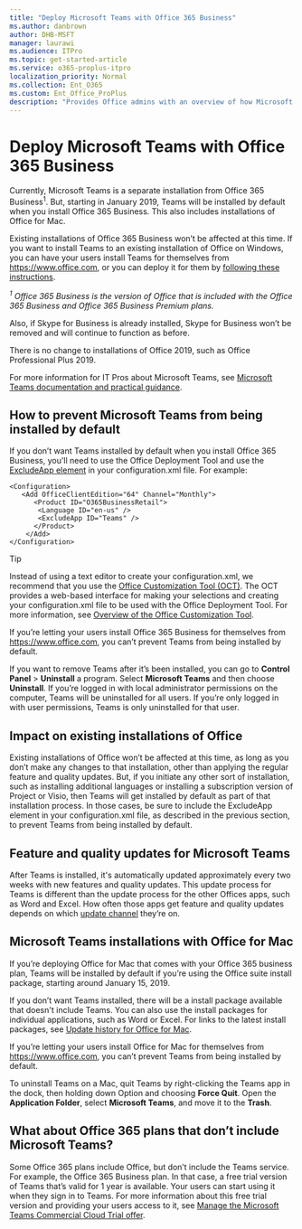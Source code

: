 ```yaml
---
title: "Deploy Microsoft Teams with Office 365 Business"
ms.author: danbrown
author: DHB-MSFT
manager: laurawi
ms.audience: ITPro
ms.topic: get-started-article
ms.service: o365-proplus-itpro
localization_priority: Normal
ms.collection: Ent_O365
ms.custom: Ent_Office_ProPlus
description: "Provides Office admins with an overview of how Microsoft Teams will be automatically installed with Office 365 Business."
---
```


# Deploy Microsoft Teams with Office 365 Business

Currently, Microsoft Teams is a separate installation from Office 365 Business<sup>1</sup>. But, starting in January 2019, Teams will be installed by default when you install Office 365 Business. This also includes installations of Office for Mac.

Existing installations of Office 365 Business won’t be affected at this time. If you want to install Teams to an existing installation of Office on Windows, you can have your users install Teams for themselves from https://www.office.com, or you can deploy it for them by [following these instructions](https://docs.microsoft.com/MicrosoftTeams/msi-deployment).

*<sup>1</sup> Office 365 Business is the version of Office that is included with the Office 365 Business and Office 365 Business Premium plans.*

Also, if Skype for Business is already installed, Skype for Business won’t be removed and will continue to function as before. 

There is no change to installations of Office 2019, such as Office Professional Plus 2019.

For more information for IT Pros about Microsoft Teams, see [Microsoft Teams documentation and practical guidance](https://docs.microsoft.com/MicrosoftTeams/Microsoft-Teams).

## How to prevent Microsoft Teams from being installed by default

If you don’t want Teams installed by default when you install Office 365 Business, you'll need to use the Office Deployment Tool and use the [ExcludeApp element](https://docs.microsoft.com/DeployOffice/configuration-options-for-the-office-2016-deployment-tool#excludeapp-element) in your configuration.xml file. For example:

```
<Configuration>
   <Add OfficeClientEdition="64" Channel="Monthly">
      <Product ID="O365BusinessRetail">
       <Language ID="en-us" />
       <ExcludeApp ID="Teams" />
      </Product>
    </Add>
</Configuration>
```
> [!TIP]
> Instead of using a text editor to create your configuration.xml, we recommend that you use the [Office Customization Tool (OCT)](https://config.office.com). The OCT provides a web-based interface for making your selections and creating your configuration.xml file to be used with the Office Deployment Tool. For more information, see [Overview of the Office Customization Tool](../overview-of-the-office-customization-tool-for-click-to-run.md). 

If you’re letting your users install Office 365 Business for themselves from https://www.office.com, you can’t prevent Teams from being installed by default.

If you want to remove Teams after it’s been installed, you can go to **Control Panel** > **Uninstall** a program. Select **Microsoft Teams** and then choose **Uninstall**. If you’re logged in with local administrator permissions on  the computer, Teams will be uninstalled for all users. If you’re only logged in with user permissions, Teams is only uninstalled for that user.

## Impact on existing installations of Office

Existing installations of Office won’t be affected at this time, as long as you don’t make any changes to that installation, other than applying the regular feature and quality updates. But, if you initiate any other sort of installation, such as installing additional languages or installing a subscription version of Project or Visio, then Teams will get installed by default as part of that installation process. In those cases, be sure to include the ExcludeApp element in your configuration.xml file, as described in the previous section, to prevent Teams from being installed by default.

## Feature and quality updates for Microsoft Teams

After Teams is installed, it's automatically updated approximately every two weeks with new features and quality updates. This update process for Teams is different than the update process for the other Offices apps, such as Word and Excel. How often those apps get feature and quality updates depends on which [update channel](https://docs.microsoft.com/DeployOffice/overview-of-update-channels-for-office-365-proplus) they’re on.

## Microsoft Teams installations with Office for Mac

If you’re deploying Office for Mac that comes with your Office 365 business plan, Teams will be installed by default if you’re using the Office suite install package, starting around January 15, 2019.

If you don’t want Teams installed, there will be a install package available that doesn't include Teams. You can also use the install packages for individual applications, such as Word or Excel. For links to the latest install packages, see [Update history for Office for Mac](https://docs.microsoft.com/officeupdates/update-history-office-for-mac).  

If you’re letting your users install Office for Mac for themselves from https://www.office.com, you can’t prevent Teams from being installed by default.

To uninstall Teams on a Mac, quit Teams by right-clicking the Teams app in the dock, then holding down Option and choosing **Force Quit**. Open the **Application Folder**, select **Microsoft Teams**, and move it to the **Trash**.

## What about Office 365 plans that don’t include Microsoft Teams?

Some Office 365 plans include Office, but don’t include the Teams service. For example, the Office 365 Business plan. In that case, a free trial version of Teams that’s valid for 1 year is available. Your users can start using it when they sign in to Teams. For more information about this free trial version and providing your users access to it, see [Manage the Microsoft Teams Commercial Cloud Trial offer](https://docs.microsoft.com/microsoftteams/iw-trial-teams).